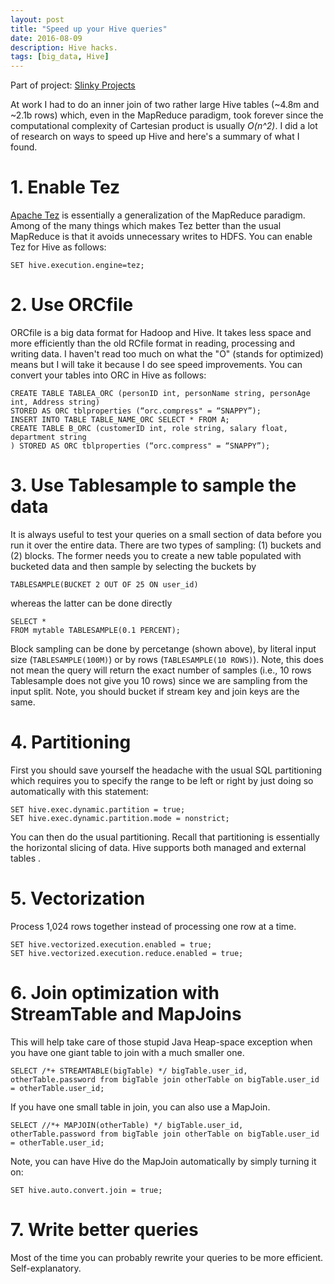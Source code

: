 ```yaml
---
layout: post
title: "Speed up your Hive queries"
date: 2016-08-09
description: Hive hacks.
tags: [big_data, Hive]
---
```


Part of project: [Slinky Projects](http://data-slinky.com/project/4_Slinky_projects/)

At work I had to do an inner join of two rather large Hive tables (~4.8m and 
~2.1b rows) which, even in the MapReduce paradigm, took forever since the computational 
complexity of Cartesian product is usually _O(n^2)_. I did a lot of research on ways to 
speed up Hive and here's a summary of what I found.

# 1. Enable Tez

[Apache Tez](https://tez.apache.org/) is essentially a generalization of the MapReduce paradigm. Among of the many things which makes Tez better than the usual MapReduce is that it avoids unnecessary writes to HDFS. You can enable Tez for Hive as follows:

```Hive
SET hive.execution.engine=tez;
```

# 2. Use ORCfile

ORCfile is a big data format for Hadoop and Hive. It takes less space and more efficiently than the old RCfile format in reading, processing and writing data. I haven't read too much on what the "O" (stands for optimized) means but I will take it because I do see speed improvements. You can convert your tables into ORC in Hive as follows:

```Hive
CREATE TABLE TABLEA_ORC (personID int, personName string, personAge int, Address string)
STORED AS ORC tblproperties (“orc.compress" = “SNAPPY”);
INSERT INTO TABLE TABLE_NAME_ORC SELECT * FROM A;
CREATE TABLE B_ORC (customerID int, role string, salary float, department string
) STORED AS ORC tblproperties (“orc.compress" = “SNAPPY”);
```

# 3. Use Tablesample to sample the data

It is always useful to test your queries on a small section of data before you run it over the entire data. There are two types of sampling: (1) buckets and (2) blocks. The former needs you to create a new table populated with bucketed data and then sample by selecting the buckets by

```Hive
TABLESAMPLE(BUCKET 2 OUT OF 25 ON user_id)
```

whereas the latter can be done directly

```Hive
SELECT *
FROM mytable TABLESAMPLE(0.1 PERCENT);
```

Block sampling can be done by percetange (shown above), by literal input size (`TABLESAMPLE(100M)`) or by rows (`TABLESAMPLE(10 ROWS)`). Note, this does not mean the query will return the exact number of samples (i.e., 10 rows Tablesample does not give you 10 rows) since we are sampling from the input split. Note, you should bucket if stream key and join keys are the same.

# 4. Partitioning

First you should save yourself the headache with the usual SQL partitioning which requires you to specify the range to be left or right by just doing so automatically with this statement:

```Hive
SET hive.exec.dynamic.partition = true;
SET hive.exec.dynamic.partition.mode = nonstrict;
```

You can then do the usual partitioning. Recall that partitioning is essentially the horizontal slicing of data.  Hive supports both managed and external tables .

# 5. Vectorization

Process 1,024 rows together instead of processing one row at a time.

```Hive
SET hive.vectorized.execution.enabled = true;
SET hive.vectorized.execution.reduce.enabled = true;
```

# 6. Join optimization with StreamTable and MapJoins

This will help take care of those stupid Java Heap-space exception when you have one giant table to join with a much smaller one.

```Hive
SELECT /*+ STREAMTABLE(bigTable) */ bigTable.user_id, otherTable.password from bigTable join otherTable on bigTable.user_id = otherTable.user_id;
```

If you have one small table in join, you can also use a MapJoin.

```Hive
SELECT //*+ MAPJOIN(otherTable) */ bigTable.user_id, otherTable.password from bigTable join otherTable on bigTable.user_id = otherTable.user_id;
```

Note, you can have Hive do the MapJoin automatically by simply turning it on:

```Hive
SET hive.auto.convert.join = true;
```

# 7. Write better queries

Most of the time you can probably rewrite your queries to be more efficient. Self-explanatory.